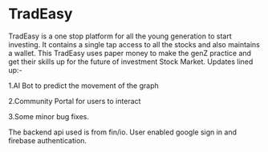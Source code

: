 # TradEasy

TradEasy is a one stop platform for all the young generation to start investing. It contains a single tap access to all the stocks and also maintains a wallet. This TradEasy uses paper money to make the genZ practice and get their skills up for the future of investment Stock Market. Updates lined up:-

  1.AI Bot to predict the movement of the graph
  
  2.Community Portal for users to interact
  
  3.Some minor bug fixes.
  
  
The backend api used is from fin/io. User enabled google sign in and firebase authentication.
